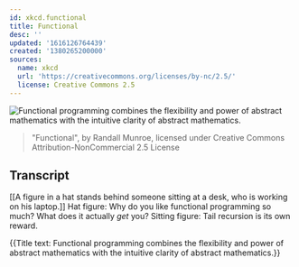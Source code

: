 ```yaml
---
id: xkcd.functional
title: Functional
desc: ''
updated: '1616126764439'
created: '1380265200000'
sources:
  name: xkcd
  url: 'https://creativecommons.org/licenses/by-nc/2.5/'
  license: Creative Commons 2.5
---
```

![Functional programming combines the flexibility and power of abstract mathematics with the intuitive clarity of abstract mathematics.](https://imgs.xkcd.com/comics/functional.png)
> "Functional", by Randall Munroe, licensed under Creative Commons Attribution-NonCommercial 2.5 License

## Transcript
[[A figure in a hat stands behind someone sitting at a desk, who is working on his laptop.]]
Hat figure: Why do you like functional programming so much? What does it actually *get* you? 
Sitting figure: Tail recursion is its own reward.

{{Title text: Functional programming combines the flexibility and power of abstract mathematics with the intuitive clarity of abstract mathematics.}}

